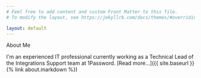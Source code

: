 ```yaml
---
# Feel free to add content and custom Front Matter to this file.
# To modify the layout, see https://jekyllrb.com/docs/themes/#overriding-theme-defaults

layout: default
---
```

About Me

I'm an experienced IT professional currently working as a Technical Lead of the Integrations Support team at 1Password.
[Read more...]({{ site.baseurl }}{% link about.markdown %})
